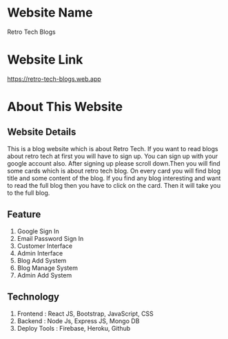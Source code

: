 # Website Name 

Retro Tech Blogs

# Website Link

https://retro-tech-blogs.web.app

# About This Website

## Website Details

This is a blog website which is about Retro Tech. If you want to read blogs about retro tech at first you will have to sign up. You can sign up with your google account also. After signing up please scroll down.Then you will find some cards which is about retro tech blog. On every card you will find blog title and some content of the blog. If you find any blog interesting and want to read the full blog then you have to click on the card. Then it will take you to the full blog.

## Feature

1. Google Sign In
2. Email Password Sign In
3. Customer Interface
4. Admin Interface
5. Blog Add System
6. Blog Manage System
7. Admin Add System

## Technology 

1. Frontend : React JS, Bootstrap, JavaScript, CSS
2. Backend : Node Js, Express JS, Mongo DB
3. Deploy Tools : Firebase, Heroku, Github
